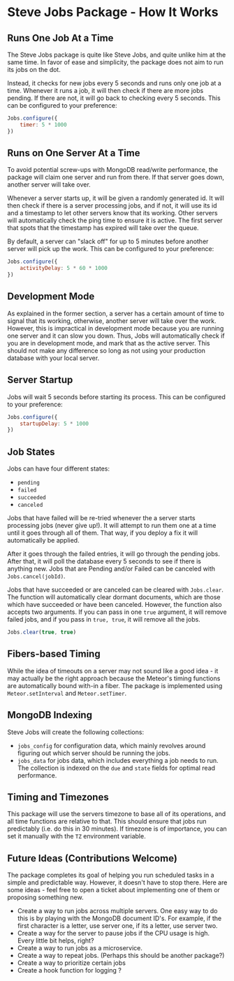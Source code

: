 # Steve Jobs Package - How It Works

## Runs One Job At a Time

The Steve Jobs package is quite like Steve Jobs, and quite unlike him at the same time. In favor of ease and simplicity, the package does not aim to run its jobs on the dot. 

Instead, it checks for new jobs every 5 seconds and runs only one job at a time. Whenever it runs a job, it will then check if there are more jobs pending. If there are not, it will go back to checking every 5 seconds. This can be configured to your preference:

```javascript
Jobs.configure({
    timer: 5 * 1000
})
```

## Runs on One Server At a Time

To avoid potential screw-ups with MongoDB read/write performance, the package will claim one server and run from there. If that server goes down, another server will take over.

Whenever a server starts up, it will be given a randomly generated id. It will then check if there is a server processing jobs, and if not, it will use its id and a timestamp to let other servers know that its working. Other servers will automatically check the ping time to ensure it is active. The first server that spots that the timestamp has expired will take over the queue.

By default, a server can "slack off" for up to 5 minutes before another server will pick up the work. This can be configured to your preference: 

```javascript
Jobs.configure({
    activityDelay: 5 * 60 * 1000
})
```

## Development Mode

As explained in the former section, a server has a certain amount of time to signal that its working, otherwise, another server will take over the work. However, this is impractical in development mode because you are running one server and it can slow you down. Thus, Jobs will automatically check if you are in development mode, and mark that as the active server. This should not make any difference so long as not using your production database with your local server.

## Server Startup

Jobs will wait 5 seconds before starting its process. This can be configured to your preference:

```javascript
Jobs.configure({
    startupDelay: 5 * 1000
})
```

## Job States 

Jobs can have four different states:
 - `pending`
 - `failed`
 - `succeeded`
 - `canceled`

Jobs that have failed will be re-tried whenever the a server starts processing jobs (never give up!). It will attempt to run them one at a time until it goes through all of them. That way, if you deploy a fix it will automatically be applied.

After it goes through the failed entries, it will go through the pending jobs. After that, it will poll the database every 5 seconds to see if there is anything new. Jobs that are Pending and/or Failed can be canceled with `Jobs.cancel(jobId)`. 

Jobs that have succeeded or are canceled can be cleared with `Jobs.clear`. The function will automatically clear dormant documents, which are those which have succeeded or have been canceled. However, the function also accepts two arguments. If you can pass in one `true` argument, it will remove failed jobs, and if you pass in `true, true`, it will remove all the jobs.

```javascript
Jobs.clear(true, true)
```

## Fibers-based Timing

While the idea of timeouts on a server may not sound like a good idea - it may actually be the right approach because the Meteor's timing functions are automatically bound with-in a fiber. The package is implemented using `Meteor.setInterval` and `Meteor.setTimer`. 

## MongoDB Indexing

Steve Jobs will create the following collections: 
  - `jobs_config` for configuration data, which mainly revolves around figuring out which server should be running the jobs.
  - `jobs_data` for jobs data, which includes everything a job needs to run. The collection is indexed on the `due` and `state` fields for optimal read performance.

## Timing and Timezones

This package will use the servers timezone to base all of its operations, and all time functions are relative to that. This should ensure that jobs run predictably (i.e. do this in 30 minutes). If timezone is of importance, you can set it manually with the `TZ` environment variable.

## Future Ideas (Contributions Welcome)

The package completes its goal of helping you run scheduled tasks in a simple and predictable way. However, it doesn't have to stop there. Here are some ideas - feel free to open a ticket about implementing one of them or proposing something new.

 - Create a way to run jobs across multiple servers. One easy way to do this is by playing with the MongoDB document ID's. For example, if the first character is a letter, use server one, if its a letter, use server two.
 - Create a way for the server to pause jobs if the CPU usage is high. Every little bit helps, right?
 - Create a way to run jobs as a microservice.
 - Create a way to repeat jobs. (Perhaps this should be another package?)
 - Create a way to prioritize certain jobs
 - Create a hook function for logging ?
